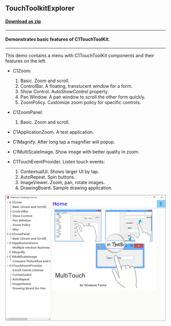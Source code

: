 ## TouchToolkitExplorer
#### [Download as zip](https://grapecity.github.io/DownGit/#/home?url=https://github.com/GrapeCity/ComponentOne-WinForms-Samples/tree/master/Core\TouchToolkit\CS\TouchToolkitExplorer)
____
#### Demonstrates basic features of C1TouchToolKit.
____
This demo contains a menu with C1TouchToolKit components and their features on the left.

* C1Zoom:

  1. Basic. Zoom and scroll.
  2. ControlBar. A floating, translucent window for a form.
  3. Show Control. AutoShowControl property.
  4. Pan Window. A pan window to scroll the other form quickly.
  5. ZoomPolicy. Customize zoom policy for specific controls.

* C1ZoomPanel:

  1. Basic. Zoom and scroll.

* C1ApplicationZoom. A test application.
* C1Magnify. After long tap a magnifier will popup.
* C1MultiScaleImage. Show image with better quality in zoom.
* C1TouchEventProvider. Listen touch events:

  1. ContextualUI. Shows larger UI by tap.
  2. AutoRepeat. Spin buttons.
  3. ImageViewer. Zoom, pan, rotate images.
  4. DrawingBoard. Sample drawing application.

![screenshot](screenshot.png)

